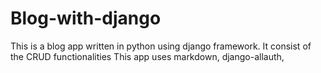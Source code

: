 # Blog-with-django
This is a blog app written in python using django framework. It consist of the CRUD functionalities 
This app uses markdown, django-allauth,
